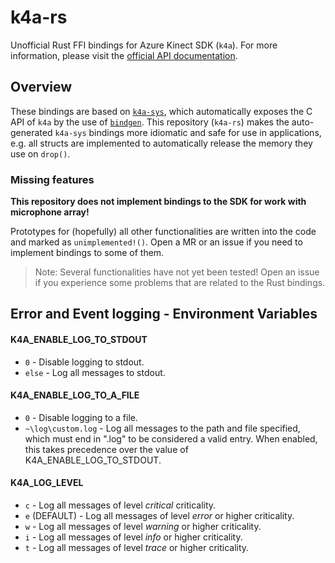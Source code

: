 # k4a-rs
Unofficial Rust FFI bindings for Azure Kinect SDK (`k4a`). For more information, please visit the [official API documentation](https://microsoft.github.io/Azure-Kinect-Sensor-SDK).

## Overview

These bindings are based on [`k4a-sys`](https://gitlab.com/aivero/hardware/k4a-sys), which automatically exposes the C API of `k4a` by the use of [`bindgen`](https://rust-lang.github.io/rust-bindgen/). This repository (`k4a-rs`) makes the auto-generated `k4a-sys` bindings more idiomatic and safe for use in applications, e.g. all structs are implemented to automatically release the memory they use on `drop()`.

### Missing features

**This repository does not implement bindings to the SDK for work with microphone array!**

Prototypes for (hopefully) all other functionalities are written into the code and marked as `unimplemented!()`. Open a MR or an issue if you need to implement bindings to some of them.

> Note: Several functionalities have not yet been tested! Open an issue if you experience some problems that are related to the Rust bindings.

## Error and Event logging - Environment Variables

#### K4A_ENABLE_LOG_TO_STDOUT
* `0` - Disable logging to stdout.
* `else` - Log all messages to stdout.

#### K4A_ENABLE_LOG_TO_A_FILE
* `0` - Disable logging to a file.
* `~\log\custom.log` - Log all messages to the path and file specified, which must end in ".log" to be considered a valid entry. When enabled, this takes precedence over the value of K4A_ENABLE_LOG_TO_STDOUT.

#### K4A_LOG_LEVEL
* `c` - Log all messages of level *critical* criticality.
* `e` (DEFAULT) - Log all messages of level *error* or higher criticality.
* `w` - Log all messages of level *warning* or higher criticality.
* `i` - Log all messages of level *info* or higher criticality.
* `t` - Log all messages of level *trace* or higher criticality.
